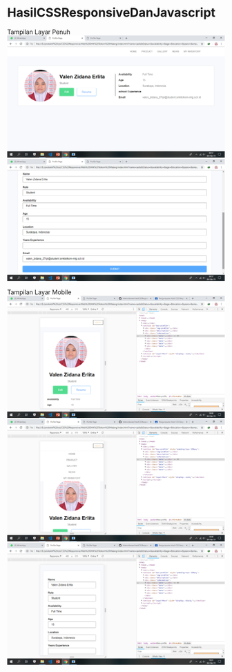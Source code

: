 # HasilCSSResponsiveDanJavascript
Tampilan Layar Penuh
![alt text](https://github.com/Valenzidanae/HasilCSSResponsiveDanJavascript/blob/master/Screenshot%20(63).png?raw=true)
![alt text](https://github.com/Valenzidanae/HasilCSSResponsiveDanJavascript/blob/master/Screenshot%20(64).png?raw=true)

Tampilan Layar Mobile
![alt text](https://github.com/Valenzidanae/HasilCSSResponsiveDanJavascript/blob/master/Screenshot%20(65).png?raw=true)
![alt text](https://github.com/Valenzidanae/HasilCSSResponsiveDanJavascript/blob/master/Screenshot%20(66).png?raw=true)
![alt text](https://github.com/Valenzidanae/HasilCSSResponsiveDanJavascript/blob/master/Screenshot%20(67).png?raw=true)
